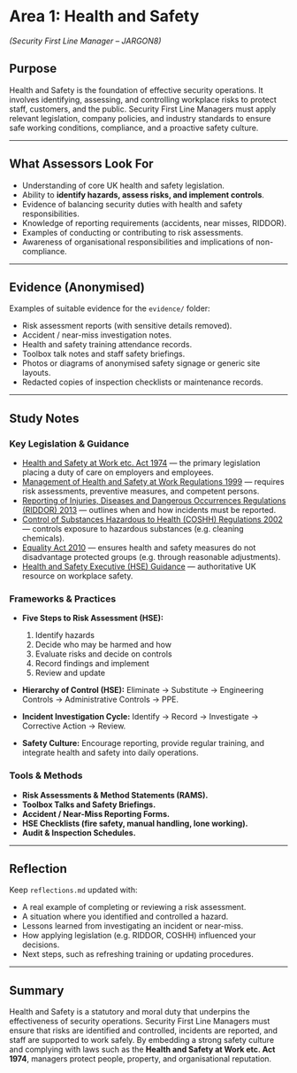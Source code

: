 # Area 1: Health and Safety  
*(Security First Line Manager – JARGON8)*  

## Purpose  
Health and Safety is the foundation of effective security operations. It involves identifying, assessing, and controlling workplace risks to protect staff, customers, and the public. Security First Line Managers must apply relevant legislation, company policies, and industry standards to ensure safe working conditions, compliance, and a proactive safety culture.  

---

## What Assessors Look For  
- Understanding of core UK health and safety legislation.  
- Ability to **identify hazards, assess risks, and implement controls**.  
- Evidence of balancing security duties with health and safety responsibilities.  
- Knowledge of reporting requirements (accidents, near misses, RIDDOR).  
- Examples of conducting or contributing to risk assessments.  
- Awareness of organisational responsibilities and implications of non-compliance.  

---

## Evidence (Anonymised)  
Examples of suitable evidence for the `evidence/` folder:  
- Risk assessment reports (with sensitive details removed).  
- Accident / near-miss investigation notes.  
- Health and safety training attendance records.  
- Toolbox talk notes and staff safety briefings.  
- Photos or diagrams of anonymised safety signage or generic site layouts.  
- Redacted copies of inspection checklists or maintenance records.  

---

## Study Notes  

### Key Legislation & Guidance  
- [Health and Safety at Work etc. Act 1974](https://www.legislation.gov.uk/ukpga/1974/37/contents) — the primary legislation placing a duty of care on employers and employees.  
- [Management of Health and Safety at Work Regulations 1999](https://www.legislation.gov.uk/uksi/1999/3242/contents/made) — requires risk assessments, preventive measures, and competent persons.  
- [Reporting of Injuries, Diseases and Dangerous Occurrences Regulations (RIDDOR) 2013](https://www.legislation.gov.uk/uksi/2013/1471/contents/made) — outlines when and how incidents must be reported.  
- [Control of Substances Hazardous to Health (COSHH) Regulations 2002](https://www.legislation.gov.uk/uksi/2002/2677/contents/made) — controls exposure to hazardous substances (e.g. cleaning chemicals).  
- [Equality Act 2010](https://www.legislation.gov.uk/ukpga/2010/15/contents) — ensures health and safety measures do not disadvantage protected groups (e.g. through reasonable adjustments).  
- [Health and Safety Executive (HSE) Guidance](https://www.hse.gov.uk/) — authoritative UK resource on workplace safety.  

### Frameworks & Practices  
- **Five Steps to Risk Assessment (HSE):**  
  1. Identify hazards  
  2. Decide who may be harmed and how  
  3. Evaluate risks and decide on controls  
  4. Record findings and implement  
  5. Review and update  

- **Hierarchy of Control (HSE):** Eliminate → Substitute → Engineering Controls → Administrative Controls → PPE.  

- **Incident Investigation Cycle:** Identify → Record → Investigate → Corrective Action → Review.  

- **Safety Culture:** Encourage reporting, provide regular training, and integrate health and safety into daily operations.  

### Tools & Methods  
- **Risk Assessments & Method Statements (RAMS).**  
- **Toolbox Talks and Safety Briefings.**  
- **Accident / Near-Miss Reporting Forms.**  
- **HSE Checklists (fire safety, manual handling, lone working).**  
- **Audit & Inspection Schedules.**  

---

## Reflection  

Keep `reflections.md` updated with:  
- A real example of completing or reviewing a risk assessment.  
- A situation where you identified and controlled a hazard.  
- Lessons learned from investigating an incident or near-miss.  
- How applying legislation (e.g. RIDDOR, COSHH) influenced your decisions.  
- Next steps, such as refreshing training or updating procedures.  

---

## Summary  
Health and Safety is a statutory and moral duty that underpins the effectiveness of security operations. Security First Line Managers must ensure that risks are identified and controlled, incidents are reported, and staff are supported to work safely. By embedding a strong safety culture and complying with laws such as the **Health and Safety at Work etc. Act 1974**, managers protect people, property, and organisational reputation.  
